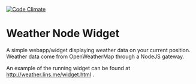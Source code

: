 [![Code Climate](https://codeclimate.com/github/cli/weather-node-widget.png)](https://codeclimate.com/github/cli/weather-node-widget)

Weather Node Widget
===================

A simple webapp/widget displaying weather data on your current position. Weather data come from OpenWeatherMap through a NodeJS gateway.

An example of the running widget can be found at http://weather.lins.me/widget.html .
